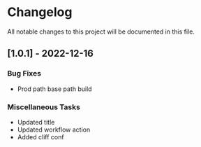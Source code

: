 # Changelog

All notable changes to this project will be documented in this file.

## [1.0.1] - 2022-12-16

### Bug Fixes

- Prod path base path build

### Miscellaneous Tasks

- Updated title
- Updated workflow action
- Added cliff conf

<!-- generated by git-cliff -->
